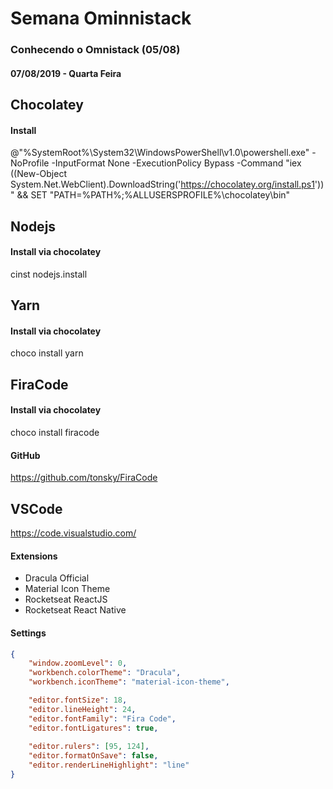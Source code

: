 # Semana Ominnistack
### Conhecendo o Omnistack (05/08)
#### 07/08/2019 - Quarta Feira

## Chocolatey
#### Install
@"%SystemRoot%\System32\WindowsPowerShell\v1.0\powershell.exe" -NoProfile -InputFormat None -ExecutionPolicy Bypass -Command "iex ((New-Object System.Net.WebClient).DownloadString('https://chocolatey.org/install.ps1'))" && SET "PATH=%PATH%;%ALLUSERSPROFILE%\chocolatey\bin"

## Nodejs
#### Install via chocolatey
cinst nodejs.install

## Yarn
#### Install via chocolatey
choco install yarn

## FiraCode
#### Install via chocolatey
choco install firacode
#### GitHub
https://github.com/tonsky/FiraCode

## VSCode
https://code.visualstudio.com/

#### Extensions
- Dracula Official
- Material Icon Theme
- Rocketseat ReactJS
- Rocketseat React Native

#### Settings
``` json
{
    "window.zoomLevel": 0,
    "workbench.colorTheme": "Dracula",
    "workbench.iconTheme": "material-icon-theme",

    "editor.fontSize": 18,
    "editor.lineHeight": 24,
    "editor.fontFamily": "Fira Code",
    "editor.fontLigatures": true,
    
    "editor.rulers": [95, 124],
    "editor.formatOnSave": false,
    "editor.renderLineHighlight": "line"
}
```
